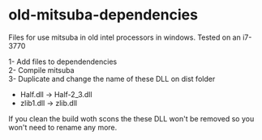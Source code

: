 # old-mitsuba-dependencies

Files for use mitsuba in old intel processors in windows. Tested on an i7-3770

1- Add files to dependendencies  
2- Compile mitsuba  
3- Duplicate and change the name of these DLL on dist folder  
   * Half.dll -> Half-2_3.dll  
   * zlib1.dll -> zlib.dll  
   
If you clean the build woth scons the these DLL won't be removed so you won't need to rename any more. 
